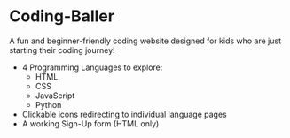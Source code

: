 # Coding-Baller
A fun and beginner-friendly coding website designed for kids who are just starting their coding journey!
- 4 Programming Languages to explore:
  - HTML
  - CSS
  - JavaScript
  - Python
- Clickable icons redirecting to individual language pages
- A working Sign-Up form (HTML only)
